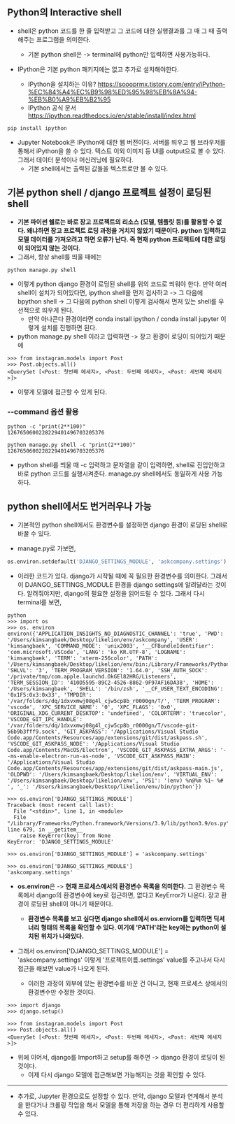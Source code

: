 ## Python의 Interactive shell
- shell은 python 코드를 한 줄 입력받고 그 코드에 대한 실행결과를 그 때 그 때 출력해주는 프로그램을 의미한다.
   - 기본 python shell은 -> terminal에 python만 입력하면 사용가능하다.

- IPython은 기본 python 패키지에는 없고 추가로 설치해야한다.
  - IPython을 설치하는 이유? https://soooprmx.tistory.com/entry/iPython-%EC%84%A4%EC%B9%98%ED%95%98%EB%8A%94-%EB%B0%A9%EB%B2%95
  - IPython 공식 문서 https://ipython.readthedocs.io/en/stable/install/index.html
```terminal
pip install ipython
```

- Jupyter Notebook은 IPython에 대한 웹 버전이다. 서버를 띄우고 웹 브라우저를 통해서 iPython을 쓸 수 있다. 텍스트 이외 이미지 등 UI를 output으로 볼 수 있다. 그래서 데이터 분석이나 머신러닝에 필요하다.
  - 기본 shell에서는 출력된 값들을 텍스트로만 볼 수 있다.


## 기본 python shell / django 프로젝트 설정이 로딩된 shell
- **기본 파이썬 쉘로는 바로 장고 프로젝트의 리소스 (모델, 템플릿 등)를 활용할 수 없다. 왜냐하면 장고 프로젝트 로딩 과정을 거치지 않았기 때문이다. python 입력하고 모델 데이터를 가져오려고 하면 오류가 난다. 즉 현재 python 프로젝트에 대한 로딩이 되어있지 않는 것이다.**
- 그래서, 항상 shell를 띄울 때에는 
```terminal
python manage.py shell
```

- 이렇게 python django 환경이 로딩된 shell를 위의 코드로 띄워야 한다. 만약 여러 shell이 설치가 되어있다면, ipython shell을 먼저 검사하고 -> 그 다음에 bpython shell -> 그 다음에 python shell 이렇게 검사해서 먼저 있는 shell를 우선적으로 띄우게 된다.
  - 만약 아나콘다 환경이라면 conda install ipython / conda install jupyter 이렇게 설치를 진행하면 된다. 
- python manage.py shell 이라고 입력하면 -> 장고 환경이 로딩이 되어있기 때문에 

```terminal
>>> from instagram.models import Post
>>> Post.objects.all()
<QuerySet [<Post: 첫번째 메세지>, <Post: 두번째 메세지>, <Post: 세번째 메세지>]>
```

- 이렇게 모델에 접근할 수 있게 된다.

### --command 옵션 활용
```terminal
python -c "print(2**100)"
1267650600228229401496703205376

python manage.py shell -c "print(2**100)"
1267650600228229401496703205376
```

- python shell를 띄울 때 -c 입력하고 문자열을 같이 입력하면, shell로 진입안하고 바로 python 코드를 실행시켜준다. manage.py shell에서도 동일하게 사용 가능하다.


## python shell에서도 번거러우나 가능
- 기본적인 python shell에서도 환경변수를 설정하면 django 환경이 로딩된 shell로 바꿀 수 있다.


- manage.py로 가보면, 
```python
os.environ.setdefault('DJANGO_SETTINGS_MODULE', 'askcompany.settings')
```

- 이러한 코드가 있다. django가 시작될 때에 꼭 필요한 환경변수를 의미한다. 그래서 이 DJANGO_SETTINGS_MODULE 환경을 django settings에 알려달라는 것이다. 알려줘야지만, django의 필요한 설정을 읽어드릴 수 있다. 그래서 다시 terminal를 보면,

```terminal
python
>>> import os
>>> os. environ
environ({'APPLICATION_INSIGHTS_NO_DIAGNOSTIC_CHANNEL': 'true', 'PWD': '/Users/kimsangbaek/Desktop/likelion/env/askcompany', 'USER': 'kimsangbaek', 'COMMAND_MODE': 'unix2003', '__CFBundleIdentifier': 'com.microsoft.VSCode', 'LANG': 'ko_KR.UTF-8', 'LOGNAME': 'kimsangbaek', 'TERM': 'xterm-256color', 'PATH': '/Users/kimsangbaek/Desktop/likelion/env/bin:/Library/Frameworks/Python.framework/Versions/3.9/bin:/usr/local/bin:/usr/bin:/bin:/usr/sbin:/sbin:/Users/kimsangbaek/Desktop/likelion/env/bin:/Library/Frameworks/Python.framework/Versions/3.9/bin', 'SHLVL': '3', 'TERM_PROGRAM_VERSION': '1.64.0', 'SSH_AUTH_SOCK': '/private/tmp/com.apple.launchd.OkGEl82HRG/Listeners', 'TERM_SESSION_ID': '410D5595-89C2-4526-8862-9F97AF16DA38', 'HOME': '/Users/kimsangbaek', 'SHELL': '/bin/zsh', '__CF_USER_TEXT_ENCODING': '0x1F5:0x3:0x33', 'TMPDIR': '/var/folders/dq/1dxvxmwj08g4l_cjw5cp8b_r0000gn/T/', 'TERM_PROGRAM': 'vscode', 'XPC_SERVICE_NAME': '0', 'XPC_FLAGS': '0x0', 'ORIGINAL_XDG_CURRENT_DESKTOP': 'undefined', 'COLORTERM': 'truecolor', 'VSCODE_GIT_IPC_HANDLE': '/var/folders/dq/1dxvxmwj08g4l_cjw5cp8b_r0000gn/T/vscode-git-56b9b3fff9.sock', 'GIT_ASKPASS': '/Applications/Visual Studio Code.app/Contents/Resources/app/extensions/git/dist/askpass.sh', 'VSCODE_GIT_ASKPASS_NODE': '/Applications/Visual Studio Code.app/Contents/MacOS/Electron', 'VSCODE_GIT_ASKPASS_EXTRA_ARGS': '--ms-enable-electron-run-as-node', 'VSCODE_GIT_ASKPASS_MAIN': '/Applications/Visual Studio Code.app/Contents/Resources/app/extensions/git/dist/askpass-main.js', 'OLDPWD': '/Users/kimsangbaek/Desktop/likelion/env', 'VIRTUAL_ENV': '/Users/kimsangbaek/Desktop/likelion/env', 'PS1': '(env) %n@%m %1~ %# ', '_': '/Users/kimsangbaek/Desktop/likelion/env/bin/python'})

>>> os.environ['DJANGO_SETTINGS_MODULE']
Traceback (most recent call last):
  File "<stdin>", line 1, in <module>
  File "/Library/Frameworks/Python.framework/Versions/3.9/lib/python3.9/os.py", line 679, in __getitem__
    raise KeyError(key) from None
KeyError: 'DJANGO_SETTINGS_MODULE'

>>> os.environ['DJANGO_SETTINGS_MODULE'] = 'askcompany.settings'

>>> os.environ['DJANGO_SETTINGS_MODULE']
'askcompany.settings'
```

- **os.environ**은 -> **현재 프로세스에서의 환경변수 목록을 의미한다.** 그 환경변수 목록에서 django의 환경변수에 key로 접근하면, 없다고 KeyError가 나온다. 장고 환경이 로딩된 shell이 아니기 때문이다.
  - **환경변수 목록를 보고 싶다면 django shell에서 os.enviorn를 입력하면 딕셔너리 형태의 목록을 확인할 수 있다. 여기에 'PATH'라는 key에는 python이 설치된 위치가 나와있다.**

- 그래서 os.environ['DJANGO_SETTINGS_MODULE'] = 'askcompany.settings' 이렇게 '프로젝트이름.settings' value를 주고나서 다시 접근을 해보면 value가 나오게 된다.
  - 이러한 과정이 외부에 있는 환경변수를 바꾼 건 아니고, 현재 프로세스 상에서의 환경변수만 수정한 것이다.
  
```terminal
>>> import django
>>> django.setup()

>>> from instagram.models import Post
>>> Post.objects.all()
<QuerySet [<Post: 첫번째 메세지>, <Post: 두번째 메세지>, <Post: 세번째 메세지>]>
```

- 위에 이어서, django를 Import하고 setup를 해주면 -> django 환경이 로딩이 된 것이다.
  - 이제 다시 django 모델에 접근해보면 가능해지는 것을 확인할 수 있다.

* * *
- 추가로, Jupyter 환경으로도 설정할 수 있다. 만약, django 모델과 연계해서 분석을 한다거나 크롤링 작업을 해서 모델을 통해 저장을 하는 경우 더 편리하게 사용할 수 있다.
